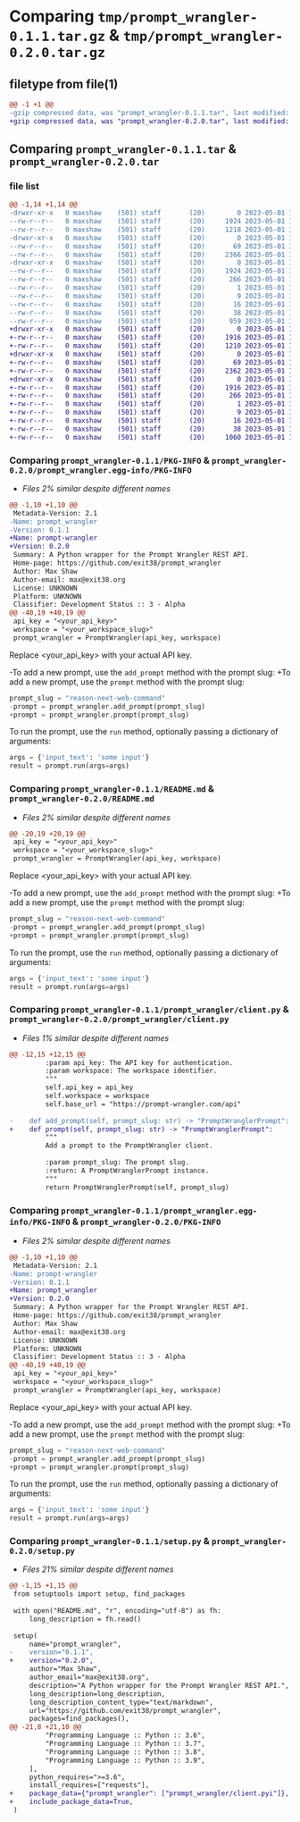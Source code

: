 # Comparing `tmp/prompt_wrangler-0.1.1.tar.gz` & `tmp/prompt_wrangler-0.2.0.tar.gz`

## filetype from file(1)

```diff
@@ -1 +1 @@
-gzip compressed data, was "prompt_wrangler-0.1.1.tar", last modified: Mon May  1 14:25:51 2023, max compression
+gzip compressed data, was "prompt_wrangler-0.2.0.tar", last modified: Mon May  1 14:35:35 2023, max compression
```

## Comparing `prompt_wrangler-0.1.1.tar` & `prompt_wrangler-0.2.0.tar`

### file list

```diff
@@ -1,14 +1,14 @@
-drwxr-xr-x   0 maxshaw    (501) staff       (20)        0 2023-05-01 14:25:51.728212 prompt_wrangler-0.1.1/
--rw-r--r--   0 maxshaw    (501) staff       (20)     1924 2023-05-01 14:25:51.728066 prompt_wrangler-0.1.1/PKG-INFO
--rw-r--r--   0 maxshaw    (501) staff       (20)     1218 2023-05-01 14:17:19.000000 prompt_wrangler-0.1.1/README.md
-drwxr-xr-x   0 maxshaw    (501) staff       (20)        0 2023-05-01 14:25:51.727151 prompt_wrangler-0.1.1/prompt_wrangler/
--rw-r--r--   0 maxshaw    (501) staff       (20)       69 2023-05-01 14:12:42.000000 prompt_wrangler-0.1.1/prompt_wrangler/__init__.py
--rw-r--r--   0 maxshaw    (501) staff       (20)     2366 2023-05-01 14:15:16.000000 prompt_wrangler-0.1.1/prompt_wrangler/client.py
-drwxr-xr-x   0 maxshaw    (501) staff       (20)        0 2023-05-01 14:25:51.727876 prompt_wrangler-0.1.1/prompt_wrangler.egg-info/
--rw-r--r--   0 maxshaw    (501) staff       (20)     1924 2023-05-01 14:25:51.000000 prompt_wrangler-0.1.1/prompt_wrangler.egg-info/PKG-INFO
--rw-r--r--   0 maxshaw    (501) staff       (20)      266 2023-05-01 14:25:51.000000 prompt_wrangler-0.1.1/prompt_wrangler.egg-info/SOURCES.txt
--rw-r--r--   0 maxshaw    (501) staff       (20)        1 2023-05-01 14:25:51.000000 prompt_wrangler-0.1.1/prompt_wrangler.egg-info/dependency_links.txt
--rw-r--r--   0 maxshaw    (501) staff       (20)        9 2023-05-01 14:25:51.000000 prompt_wrangler-0.1.1/prompt_wrangler.egg-info/requires.txt
--rw-r--r--   0 maxshaw    (501) staff       (20)       16 2023-05-01 14:25:51.000000 prompt_wrangler-0.1.1/prompt_wrangler.egg-info/top_level.txt
--rw-r--r--   0 maxshaw    (501) staff       (20)       38 2023-05-01 14:25:51.728272 prompt_wrangler-0.1.1/setup.cfg
--rw-r--r--   0 maxshaw    (501) staff       (20)      959 2023-05-01 14:25:51.000000 prompt_wrangler-0.1.1/setup.py
+drwxr-xr-x   0 maxshaw    (501) staff       (20)        0 2023-05-01 14:35:35.319954 prompt_wrangler-0.2.0/
+-rw-r--r--   0 maxshaw    (501) staff       (20)     1916 2023-05-01 14:35:35.319658 prompt_wrangler-0.2.0/PKG-INFO
+-rw-r--r--   0 maxshaw    (501) staff       (20)     1210 2023-05-01 14:33:51.000000 prompt_wrangler-0.2.0/README.md
+drwxr-xr-x   0 maxshaw    (501) staff       (20)        0 2023-05-01 14:35:35.318723 prompt_wrangler-0.2.0/prompt_wrangler/
+-rw-r--r--   0 maxshaw    (501) staff       (20)       69 2023-05-01 14:12:42.000000 prompt_wrangler-0.2.0/prompt_wrangler/__init__.py
+-rw-r--r--   0 maxshaw    (501) staff       (20)     2362 2023-05-01 14:33:18.000000 prompt_wrangler-0.2.0/prompt_wrangler/client.py
+drwxr-xr-x   0 maxshaw    (501) staff       (20)        0 2023-05-01 14:35:35.319454 prompt_wrangler-0.2.0/prompt_wrangler.egg-info/
+-rw-r--r--   0 maxshaw    (501) staff       (20)     1916 2023-05-01 14:35:35.000000 prompt_wrangler-0.2.0/prompt_wrangler.egg-info/PKG-INFO
+-rw-r--r--   0 maxshaw    (501) staff       (20)      266 2023-05-01 14:35:35.000000 prompt_wrangler-0.2.0/prompt_wrangler.egg-info/SOURCES.txt
+-rw-r--r--   0 maxshaw    (501) staff       (20)        1 2023-05-01 14:35:35.000000 prompt_wrangler-0.2.0/prompt_wrangler.egg-info/dependency_links.txt
+-rw-r--r--   0 maxshaw    (501) staff       (20)        9 2023-05-01 14:35:35.000000 prompt_wrangler-0.2.0/prompt_wrangler.egg-info/requires.txt
+-rw-r--r--   0 maxshaw    (501) staff       (20)       16 2023-05-01 14:35:35.000000 prompt_wrangler-0.2.0/prompt_wrangler.egg-info/top_level.txt
+-rw-r--r--   0 maxshaw    (501) staff       (20)       38 2023-05-01 14:35:35.320022 prompt_wrangler-0.2.0/setup.cfg
+-rw-r--r--   0 maxshaw    (501) staff       (20)     1060 2023-05-01 14:35:34.000000 prompt_wrangler-0.2.0/setup.py
```

### Comparing `prompt_wrangler-0.1.1/PKG-INFO` & `prompt_wrangler-0.2.0/prompt_wrangler.egg-info/PKG-INFO`

 * *Files 2% similar despite different names*

```diff
@@ -1,10 +1,10 @@
 Metadata-Version: 2.1
-Name: prompt_wrangler
-Version: 0.1.1
+Name: prompt-wrangler
+Version: 0.2.0
 Summary: A Python wrapper for the Prompt Wrangler REST API.
 Home-page: https://github.com/exit38/prompt_wrangler
 Author: Max Shaw
 Author-email: max@exit38.org
 License: UNKNOWN
 Platform: UNKNOWN
 Classifier: Development Status :: 3 - Alpha
@@ -40,19 +40,19 @@
 api_key = "<your_api_key>"
 workspace = "<your_workspace_slug>"
 prompt_wrangler = PromptWrangler(api_key, workspace)
 ```
 
 Replace <your_api_key> with your actual API key.
 
-To add a new prompt, use the `add_prompt` method with the prompt slug:
+To add a new prompt, use the `prompt` method with the prompt slug:
 
 ```python
 prompt_slug = "reason-next-web-command"
-prompt = prompt_wrangler.add_prompt(prompt_slug)
+prompt = prompt_wrangler.prompt(prompt_slug)
 ```
 
 To run the prompt, use the `run` method, optionally passing a dictionary of arguments:
 
 ```python
 args = {'input_text': 'some input'}
 result = prompt.run(args=args)
```

### Comparing `prompt_wrangler-0.1.1/README.md` & `prompt_wrangler-0.2.0/README.md`

 * *Files 2% similar despite different names*

```diff
@@ -20,19 +20,19 @@
 api_key = "<your_api_key>"
 workspace = "<your_workspace_slug>"
 prompt_wrangler = PromptWrangler(api_key, workspace)
 ```
 
 Replace <your_api_key> with your actual API key.
 
-To add a new prompt, use the `add_prompt` method with the prompt slug:
+To add a new prompt, use the `prompt` method with the prompt slug:
 
 ```python
 prompt_slug = "reason-next-web-command"
-prompt = prompt_wrangler.add_prompt(prompt_slug)
+prompt = prompt_wrangler.prompt(prompt_slug)
 ```
 
 To run the prompt, use the `run` method, optionally passing a dictionary of arguments:
 
 ```python
 args = {'input_text': 'some input'}
 result = prompt.run(args=args)
```

### Comparing `prompt_wrangler-0.1.1/prompt_wrangler/client.py` & `prompt_wrangler-0.2.0/prompt_wrangler/client.py`

 * *Files 1% similar despite different names*

```diff
@@ -12,15 +12,15 @@
         :param api_key: The API key for authentication.
         :param workspace: The workspace identifier.
         """
         self.api_key = api_key
         self.workspace = workspace
         self.base_url = "https://prompt-wrangler.com/api"
 
-    def add_prompt(self, prompt_slug: str) -> "PromptWranglerPrompt":
+    def prompt(self, prompt_slug: str) -> "PromptWranglerPrompt":
         """
         Add a prompt to the PromptWrangler client.
 
         :param prompt_slug: The prompt slug.
         :return: A PromptWranglerPrompt instance.
         """
         return PromptWranglerPrompt(self, prompt_slug)
```

### Comparing `prompt_wrangler-0.1.1/prompt_wrangler.egg-info/PKG-INFO` & `prompt_wrangler-0.2.0/PKG-INFO`

 * *Files 2% similar despite different names*

```diff
@@ -1,10 +1,10 @@
 Metadata-Version: 2.1
-Name: prompt-wrangler
-Version: 0.1.1
+Name: prompt_wrangler
+Version: 0.2.0
 Summary: A Python wrapper for the Prompt Wrangler REST API.
 Home-page: https://github.com/exit38/prompt_wrangler
 Author: Max Shaw
 Author-email: max@exit38.org
 License: UNKNOWN
 Platform: UNKNOWN
 Classifier: Development Status :: 3 - Alpha
@@ -40,19 +40,19 @@
 api_key = "<your_api_key>"
 workspace = "<your_workspace_slug>"
 prompt_wrangler = PromptWrangler(api_key, workspace)
 ```
 
 Replace <your_api_key> with your actual API key.
 
-To add a new prompt, use the `add_prompt` method with the prompt slug:
+To add a new prompt, use the `prompt` method with the prompt slug:
 
 ```python
 prompt_slug = "reason-next-web-command"
-prompt = prompt_wrangler.add_prompt(prompt_slug)
+prompt = prompt_wrangler.prompt(prompt_slug)
 ```
 
 To run the prompt, use the `run` method, optionally passing a dictionary of arguments:
 
 ```python
 args = {'input_text': 'some input'}
 result = prompt.run(args=args)
```

### Comparing `prompt_wrangler-0.1.1/setup.py` & `prompt_wrangler-0.2.0/setup.py`

 * *Files 21% similar despite different names*

```diff
@@ -1,15 +1,15 @@
 from setuptools import setup, find_packages
 
 with open("README.md", "r", encoding="utf-8") as fh:
     long_description = fh.read()
 
 setup(
     name="prompt_wrangler",
-    version="0.1.1",
+    version="0.2.0",
     author="Max Shaw",
     author_email="max@exit38.org",
     description="A Python wrapper for the Prompt Wrangler REST API.",
     long_description=long_description,
     long_description_content_type="text/markdown",
     url="https://github.com/exit38/prompt_wrangler",
     packages=find_packages(),
@@ -21,8 +21,10 @@
         "Programming Language :: Python :: 3.6",
         "Programming Language :: Python :: 3.7",
         "Programming Language :: Python :: 3.8",
         "Programming Language :: Python :: 3.9",
     ],
     python_requires=">=3.6",
     install_requires=["requests"],
+    package_data={"prompt_wrangler": ["prompt_wrangler/client.pyi"]},
+    include_package_data=True,
 )
```

